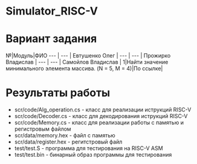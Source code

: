# Simulator_RISC-V 

# Вариант задания
№|Модуль|ФИО
--- | --- | Евтушенко Олег |
--- | --- | Прожирко Владислав |
--- | --- | Самойлов Владислав |
1|Найти значение минимального элемента массива. (N = 5, M = 4)|По ссылке|

# Результаты работы
+ scr/code/Alg_operation.cs - класс для реализации иструкций RISC-V
+ scr/code/Decoder.cs - класс для декодирования иструкций RISC-V
+ scr/code/Memory.cs - класс для реализации работы с памятью и регистровым файлом
+ scr/data/memory.hex - файл с памятью
+ scr/data/register.hex - регитстровый файл
+ test/test.S - программа для тестирования на RISC-V ASM
+ test/test.bin - бинарный образ программы для тестирования
